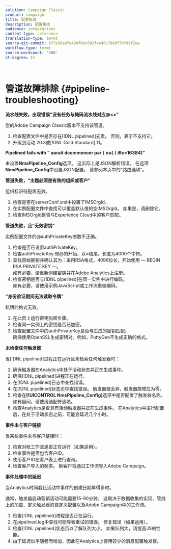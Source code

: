 ```yaml
---
solution: Campaign Classic
product: campaign
title: 配置集成
description: 配置集成
audience: integrations
content-type: reference
translation-type: tm+mt
source-git-commit: b77a56a97e499f60c092fae45c7809f7bfd9f2ea
workflow-type: tm+mt
source-wordcount: '580'
ht-degree: 1%

---
```



# 管道故障排除 {#pipeline-troubleshooting}

**流水线失败，出现错误“没有任务与掩码流水线对应@&lt;>”**

您的Adobe Campaign Classic版本不支持该管道。

1. 检查配置文件中是否存在[!DNL pipelined]元素。 否则，表示不支持它。
1. 升级到活动 20.3或[!DNL Gold Standard] 11。

**Pipelined fails with &quot; aurait dcommencer par  `[` ou( `{` iRc=16384)&quot;**

未设置&#x200B;**NmsPipeline_Config**选项。 这实际上是JSON解析错误。
在选项**NmsPipeline_Config**&#x200B;中设置JSON配置。 请参阅本页中的“路由选项”。

**管道失败，“主题必须是有效的组织或客户”**

组织标识符配置无效。

1. 检查是否在serverConf.xml中设置了IMSOrgId。
1. 在实例配置文件中查找可以覆盖默认值的空IMSOrgId。 如果是，请删除它。
1. 检查IMSOrgId是否与Experience Cloud中的客户匹配。

**管道失败，且“无效密钥”**

实例配置文件的@authPrivateKey参数不正确。

1. 检查是否已设置authPrivateKey。
1. 检查authPrivateKey:带@的开始，以=结尾，长度为4000个字符。
1. 查找原始密钥并确认其为：采用RSA格式，4096位长，开始使用 — BEGIN RSA PRIVATE KEY —。
   <br> 如有必要，请重新创建密钥并在Adobe Analytics上注册。
1. 检查密钥是否与[!DNL pipelined]在同一实例中进行编码。 <br>如有必要，请使用示例JavaScript或工作流重做编码。

**“身份验证期间无法读取令牌”**

私钥的格式无效。

1. 在此页上运行密钥加密步骤。
1. 检查同一实例上的密钥是否已加密。
1. 检查配置文件中的authPrivateKey是否与生成的密钥匹配。 <br>确保使用OpenSSL生成密钥对。例如，PuttyGen不生成正确的格式。

**未检索任何触发器**

当[!DNL pipelined]进程正在运行且未检索任何触发器时：

1. 确保触发器在Analytics中处于活动状态并正在生成事件。
1. 确保[!DNL pipelined]进程正在运行。
1. 在[!DNL pipelined]日志中查找错误。
1. 在[!DNL pipelined]状态页中查找错误。 触发器被丢弃，触发器故障应为零。
1. 检查在&#x200B;**[!UICONTROL NmsPipeline_Config]**&#x200B;选项中是否配置了触发器名称。 如有疑问，请使用通配符选项。
1. 检查Analytics是否具有活动触发器并正在生成事件。 在Analytics中进行配置后，在处于活动状态之前，可能会延迟几个小时。

**事件未与客户链接**

当某些事件未与客户链接时：

1. 检查对帐工作流是否正在运行（如果适用）。
1. 检查事件是否包含客户ID。
1. 使用客户ID在客户表上进行查询。
1. 检查客户导入的频率。 新客户将通过工作流导入Adobe Campaign。

**事件处理中的延迟**

当Analytics时间戳比活动中事件的创建日期早得多时。

通常，触发器启动营销活动可能需要15-90分钟。 这取决于数据收集的实现、管线上的加载、定义触发器的自定义配置以及Adobe Campaign中的工作流。

1. 检查[!DNL pipelined]进程是否正在运行。
1. 在pipelined.log中查找可能导致重试的错误。 修复错误（如果适用）。
1. 检查[!DNL pipelined]状态页以了解队列大小。 如果队列大，请提高JS的性能。
1. 由于延迟似乎随卷而增加，因此在Analytics上使用较少的消息配置触发器。
